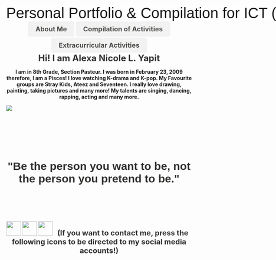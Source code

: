 <html>
<head>
  <title>Animated Text for Websites</title>
       <style>
    .animated-text {
      display: inline-block;
      overflow: hidden;
      white-space: nowrap;
      animation: slideAnimation 10s ;
    }

    @keyframes slideAnimation {
      0% {
        transform: translateX(-100%);
      }
      50% {
        transform: translateX(25%);
      }
    }
  </style>
<center><style>
    .animated-button {
      display: inline-block;
      padding: 10px 20px;
      background-color: #f2f2f2;
      color: #4d4c49;
      font-size: 18px;
      font-weight: bold;
      text-decoration: none;
      border: none;
      border-radius: 5px;
      cursor: pointer;
      position: relative;
      overflow: hidden;
       transition: opacity 0.3s, transform 0.3s;
    }

    .animated-button:before {
      content: '';
      position: absolute;
      top: 0;
      left: 0;
      width: 100%;
      height: 100%;
      background-color: #FFC107;
      opacity: 0;
      transform: translateX(-100%);
      align: center;
      transition: opacity 0.3s, transform 0.3s;
    }

    .animated-button:hover {
      color: #4d4c49;
    }

    .animated-button:hover:before {
      opacity: 1;
      transform: translateX(0);
    }
  .animated-button {
      display: inline-block;
      padding: 10px 20px;
      background-color: #f2f2f2;
      color: #4d4c49;
      font-size: 18px;
      font-weight: bold;
      text-decoration: none;
      border: none;
      border-radius: 5px;
      cursor: pointer;
      align: center;
      animation: pulseAnimation 1s ease-in-out;
    }

    @keyframes pulseAnimation {
      0% {
        transform: scale(1);
      }
      50% {
        transform: scale(1.1);
      }
      100% {
        transform: scale(1);
      }
    }
  </style>
   <style>
    .container {
      position: relative;
      width: 100%;
      height: 100vh;
      background-image: url('https://scontent.fceb2-1.fna.fbcdn.net/v/t39.30808-6/352395580_698980758905282_4024521847405496074_n.jpg?_nc_cat=101&ccb=1-7&_nc_sid=09cbfe&_nc_eui2=AeERTXOBFFV4s_j0CO8dzbiLc5mqkYGgFNJzmaqRgaAU0rPduakTdDNcd_N3pYZElZJ8WGJ0z1zv6zKZjVgendl5&_nc_ohc=iVT9wRoKRf8AX_2VZaH&_nc_ht=scontent.fceb2-1.fna&oh=00_AfAUMvbG05iMEhrEWPJQQMTsCkFrvyDnDqm4MdG11xvkqQ&oe=64A26821');
      background-repeat:repeat;
      background-size: cover;
      background-position: center;
    }

    .overlay {
      position: absolute;
      top: 50%;
      left: 50%;
      transform: translate(-50%, -50%);
      width: 1000px;
      height: 500px;
      background-color: rgba(255, 255, 255, 0.4);
      border-radius: 10px;
      text-align: center;
      padding: 20px;
    }

    .overlay h2 {
      margin: 0;
      font-size: 24px;
      color: #333;
    }
  </style>

</head>
<body background="https://i.pinimg.com/564x/d8/22/0e/d8220e269ba737440a7fa8f39f9510e9.jpg">


  <main>
    <div class="animated-text">
      <span style= "background:#c99b36;font-size:40px;font-family:arial;background-color:rgba(255, 255, 255, 0.5);"> Personal Portfolio & Compilation for ICT (4th Quarter) </span>
    </div>
  </main>


     
  <main>
    <a href="1.html" class="animated-button"> About Me</a>
    <a href="2.html" class="animated-button"> Compilation of Activities</a>
    <a href="6.html" class="animated-button"> Extracurricular Activities </a>
  </main>

<div class="container">
    <div class="overlay">
      <b><h2>Hi! I am Alexa Nicole L. Yapit</h2>
      <b> <p > I am in 8th Grade, Section Pasteur. I was born in February 23, 2009 therefore, I am a Pisces! I love watching K-drama and K-pop. My Favourite groups are Stray Kids, Ateez and Seventeen. I really love drawing, painting, taking pictures and many more! My talents are singing, dancing, rapping, acting and many more. </p>
    <img src="https://i.pinimg.com/originals/cc/3b/02/cc3b02ebd8ffb1c1bcc2596bb19ea6ea.gif" align="left">
<br> 
<br>
<br>
<br>
<br>
<br>
<br>
<b> <p style= "font-size:30px;font-family:arial;color:#30302f;" > "Be the person you want to be, not the person you pretend to be."  </p> 
<br> 
<br>
<br>
<br>
<a href="https://www.facebook.com/yapit.alexa/"> <img src="https://i.pinimg.com/564x/d8/ff/30/d8ff3064a3067ac45a70f762f4977d90.jpg" width="40px" height="40px" align="left">
<a href="https://www.instagram.com/miruwahh/"> <img src="https://i.pinimg.com/564x/bb/f0/85/bbf0852877996dfcd2c9eac71a292429.jpg" width="40px" height="40px" align="left">
<a href="https://twitter.com/milixhin_"> <img src="https://i.pinimg.com/564x/e9/58/5d/e9585dd0d277236b30953bca60761072.jpg" width="40px" height="40px" align="left"> </a>
<b> <p style= "font-size:20px;color:#30302f;" > (If you want to contact me, press the following icons to be directed to my social media accounts!) </p> 
</div>

  </div>




</body>
</html>

